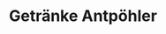 ---
title: "Getränke Antpöhler"
url: /schloss-holte-stukenbrock/getraenke-antpoehler/
shop: Getränke
---